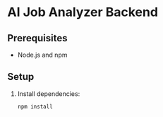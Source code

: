 # AI Job Analyzer Backend

## Prerequisites

- Node.js and npm

## Setup

1. Install dependencies:
   ```bash
   npm install
   ```
